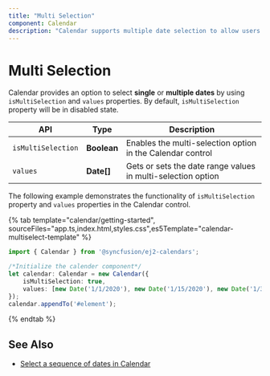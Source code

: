 ```yaml
---
title: "Multi Selection"
component: Calendar
description: "Calendar supports multiple date selection to allow users to select more than one date."
---
```

# Multi Selection

Calendar provides an option to select **single** or **multiple dates** by using `isMultiSelection` and `values` properties. By default, `isMultiSelection` property will be in disabled state.

| API | Type | Description |
|------|------|----------------------|
| `isMultiSelection`| **Boolean**| Enables the multi-selection option in the Calendar control |
|`values`| **Date[]** | Gets or sets the date range values in multi-selection option |

The following example demonstrates the functionality of  `isMultiSelection` property and `values` properties in the Calendar control.

{% tab template="calendar/getting-started", sourceFiles="app.ts,index.html,styles.css",es5Template="calendar-multiselect-template" %}

```typescript
import { Calendar } from '@syncfusion/ej2-calendars';

/*Initialize the calender component*/
let calendar: Calendar = new Calendar({
    isMultiSelection: true,
    values: [new Date('1/1/2020'), new Date('1/15/2020'), new Date('1/3/2020'), new Date('1/25/2020')]
});
calendar.appendTo('#element');

```

{% endtab %}

## See Also

* [Select a sequence of dates in Calendar](./how-to/select-a-sequence-of-dates-in-calendar)
